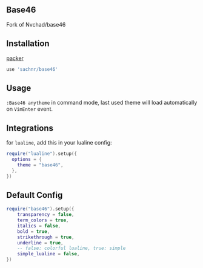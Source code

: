 ## Base46

Fork of Nvchad/base46

## Installation

[packer](https://github.com/wbthomason/packer.nvim)

```lua
use 'sachnr/base46'
```

## Usage

`:Base46 anytheme` in command mode, last used theme will load automatically on `VimEnter` event.

## Integrations

for `lualine`, add this in your lualine config:

```lua
require("lualine").setup({
  options = {
    theme = "base46",
  },
})
```

## Default Config

```lua
require("base46").setup({
	transparency = false,
	term_colors = true,
	italics = false,
	bold = true,
	strikethrough = true,
	underline = true,
    -- false: colorful lualine, true: simple
	simple_lualine = false,
})
```
